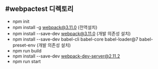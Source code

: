 #webpactest 디렉토리  
-------------------  
- npm init  
- npm install -g webpack@3.11.0 (전역설치)  
- npm install --save-dev webpack@3.11.0 (개발 의존성 설치)  
- npm install --save-dev babel-cli babel-core babel-loader@7 babel-preset-env (개발 의존성 설치)  
- npm run build  
- npm install --save-dev webpack-dev-server@2.11.2  
- npm run start
